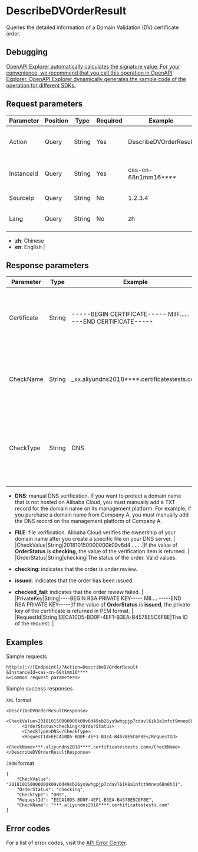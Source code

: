 # DescribeDVOrderResult

Queries the detailed information of a Domain Validation \(DV\) certificate order.

## Debugging

[OpenAPI Explorer automatically calculates the signature value. For your convenience, we recommend that you call this operation in OpenAPI Explorer. OpenAPI Explorer dynamically generates the sample code of the operation for different SDKs.](https://api.aliyun.com/#product=cas&api=DescribeDVOrderResult&type=RPC&version=2018-07-13)

## Request parameters

|Parameter|Position|Type|Required|Example|Description|
|---------|--------|----|--------|-------|-----------|
|Action|Query|String|Yes|DescribeDVOrderResult|The operation that you want to perform. Set the value to **DescribeDVOrderResult**. |
|InstanceId|Query|String|Yes|cas-cn-68n1mm16\*\*\*\*|The ID of the SSL Certificates Service instance associated with the certificate. |
|SourceIp|Query|String|No|1.2.3.4|The source IP address of the request. |
|Lang|Query|String|No|zh|The language of the request and response. Valid values:

 -   **zh**: Chinese
-   **en**: English |

## Response parameters

|Parameter|Type|Example|Description|
|---------|----|-------|-----------|
|Certificate|String|-----BEGIN CERTIFICATE----- MIIF...... -----END CERTIFICATE-----|If the value of **OrderStatus** is **issued**, the certificate is returned in PEM format. |
|CheckName|String|\_xx.aliyundns2018\*\*\*\*.certificatestests.com|If the value of **OrderStatus** is **checking**, the verification item is returned. |
|CheckType|String|DNS|If the value of **OrderStatus** is **checking**, the type of the verification item returned. Valid values:

 -   **DNS**: manual DNS verification. If you want to protect a domain name that is not hosted on Alibaba Cloud, you must manually add a TXT record for the domain name on its management platform. For example, if you purchase a domain name from Company A, you must manually add the DNS record on the management platform of Company A.
-   **FILE**: file verification. Alibaba Cloud verifies the ownership of your domain name after you create a specific file on your DNS server. |
|CheckValue|String|201810150000000k09v6d4........|If the value of **OrderStatus** is **checking**, the value of the verification item is returned. |
|OrderStatus|String|checking|The status of the order. Valid values:

 -   **checking**: indicates that the order is under review.
-   **issued**: indicates that the order has been issued.
-   **checked\_fail**: indicates that the order review failed. |
|PrivateKey|String|----BEGIN RSA PRIVATE KEY----- MII.... -----END RSA PRIVATE KEY-----|If the value of **OrderStatus** is **issued**, the private key of the certificate is returned in PEM format. |
|RequestId|String|EECA10D5-BD0F-4EF1-B3EA-B4578E5C6F8E|The ID of the request. |

## Examples

Sample requests

```
http(s)://[Endpoint]/?Action=DescribeDVOrderResult
&InstanceId=cas-cn-68n1mm16****
&<Common request parameters>
```

Sample success responses

`XML` format

```
<DescribeDVOrderResultResponse>
	  <CheckValue>201810150000000k09v6d49sb26ys9whgpjp7cdavl6ik8a1nfct9mnep68n0h31</CheckValue>
	  <OrderStatus>checking</OrderStatus>
	  <CheckType>DNS</CheckType>
	  <RequestId>EECA10D5-BD0F-4EF1-B3EA-B4578E5C6F8E</RequestId>
	  <CheckName>***.aliyundns2018****.certificatestests.com</CheckName>
</DescribeDVOrderResultResponse>
```

`JSON` format

```
{
    "CheckValue": "201810150000000k09v6d49sb26ys9whgpjp7cdavl6ik8a1nfct9mnep68n0h31",
    "OrderStatus": "checking",
    "CheckType": "DNS",
    "RequestId": "EECA10D5-BD0F-4EF1-B3EA-B4578E5C6F8E",
    "CheckName": "***.aliyundns2018****.certificatestests.com"
}
```

## Error codes

For a list of error codes, visit the [API Error Center](https://error-center.alibabacloud.com/status/product/cas).

